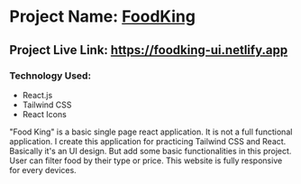 # Project Name: [FoodKing](https://foodking-ui.netlify.app)

## Project Live Link: https://foodking-ui.netlify.app

### Technology Used:
- React.js
- Tailwind CSS
- React Icons

<p>
"Food King" is a basic single page react application. It is not a full functional application. I create this application for practicing Tailwind CSS and React. Basically it's an UI design. But add some basic functionalities in this project. User can filter food by their type or price. This website is fully responsive for every devices.
</p>
